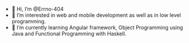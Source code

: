 - 👋 Hi, I’m @Errno-404
- 👀 I’m interested in web and mobile development as well as in low level programming.
- 🌱 I’m currently learning Angular framework, Object Programming using Java and Functional Programming with Haskell.

<!---
Errno-404/Errno-404 is a ✨ special ✨ repository because its `README.md` (this file) appears on your GitHub profile.
You can click the Preview link to take a look at your changes.
--->
